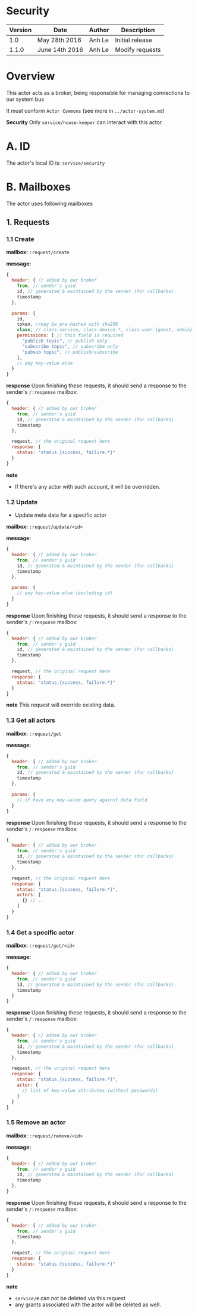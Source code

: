 Security
===================

Version | Date          | Author | Description
------- | ------------- | ------ | ---------------
1.0     | May 28th 2016 | Anh Le | Initial release
1.1.0     | June 14th 2016 | Anh Le | Modify requests

# Overview

This actor acts as a broker, being responsible for managing connections to our system bus

It must conform `Actor Commons` (see more in `../actor-system.md`)

**Security** Only `service/house-keeper` can interact with this actor

# A. ID
The actor's local ID is: `service/security`

# B. Mailboxes
The actor uses following mailboxes

## 1. Requests
### 1.1 Create

**mailbox:** `:request/create`

**message:**

```javascript
{
  header: { // added by our broker
    from, // sender's guid
    id, // generated & maintained by the sender (for callbacks)
    timestamp
  },

  params: {
    id,
    token, //may be pre-hashed with sha256
    class, // class.service, class.device.*, class.user.{guest, admin}
    permissions: [ // this field is required
      "publish topic", // publish only
      "subscribe topic", // subscribe only
      "pubsub topic", // publish/subscribe
    ],
    // any key-value else
  }
}
```

**response** Upon finishing these requests, it should send a response to the sender's `/:response` mailbox:

```js
{
  header: { // added by our broker
    from, // sender's guid
    id, // generated & maintained by the sender (for callbacks)
    timestamp
  },

  request, // the original request here
  response: {
    status: "status.{success, failure.*}"
  }
}
```

**note**
- If there's any actor with such account, it will be overridden.

### 1.2 Update
- Update meta data for a specific actor

**mailbox:** `:request/update/<id>`

**message:**

```javascript
{
  header: { // added by our broker
    from, // sender's guid
    id, // generated & maintained by the sender (for callbacks)
    timestamp
  },

  params: {
    // any key-value else (excluding id)
  }
}
```

**response** Upon finishing these requests, it should send a response to the sender's `/:response` mailbox:

```js
{
  header: { // added by our broker
    from, // sender's guid
    id, // generated & maintained by the sender (for callbacks)
    timestamp
  },

  request, // the original request here
  response: {
    status: "status.{success, failure.*}"
  }
}
```

**note** This request will override existing data.

### 1.3 Get all actors
**mailbox:** `:request/get`

**message:**

```javascript
{
  header: { // added by our broker
    from, // sender's guid
    id, // generated & maintained by the sender (for callbacks)
    timestamp
  },

  params: {
    // if have any key-value query against data field
  }
}
```

**response** Upon finishing these requests, it should send a response to the sender's `/:response` mailbox:

```js
{
  header: { // added by our broker
    from, // sender's guid
    id, // generated & maintained by the sender (for callbacks)
    timestamp
  },

  request, // the original request here
  response: {
    status: "status.{success, failure.*}",
    actors: [
      {} // ..
    ]
  }
}
```

### 1.4 Get a specific actor
**mailbox:** `:request/get/<id>`

**message:**

```javascript
{
  header: { // added by our broker
    from, // sender's guid
    id, // generated & maintained by the sender (for callbacks)
    timestamp
  }
}
```

**response** Upon finishing these requests, it should send a response to the sender's `/:response` mailbox:

```js
{
  header: { // added by our broker
    from, // sender's guid
    id, // generated & maintained by the sender (for callbacks)
    timestamp
  },

  request, // the original request here
  response: {
    status: "status.{success, failure.*}",
    actor: {
      // list of key-value attributes (without passwords)
    }
  }
}
```

### 1.5 Remove an actor
**mailbox:** `:request/remove/<id>`

**message:**

```javascript
{
  header: { // added by our broker
    from, // sender's guid
    id, // generated & maintained by the sender (for callbacks)
    timestamp
  },
}
```

**response** Upon finishing these requests, it should send a response to the sender's `/:response` mailbox:

```js
{
  header: { // added by our broker
    from, // sender's guid
    timestamp
  },

  request, // the original request here
  response: {
    status: "status.{success, failure.*}"
  }
}
```

**note**
- `service/#` can not be deleted via this request
- any grants associated with the actor will be deleted as well.